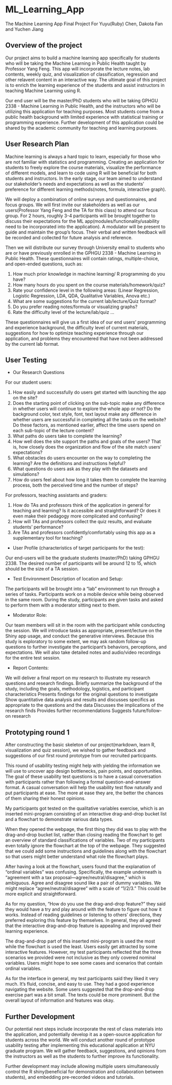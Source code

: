 # ML_Learning_App
The Machine Learning App Final Project For Yuyu(Ruby) Chen, Dakota Fan and Yuchen Jiang

## Overview of the project 

Our project aims to build a machine learning app specifically for students who will be taking the Machine Learning in Public Health taught by Professor Yang Feng. This app will incorporate the lecture notes, lab contents, weekly quiz, and visualization of classification, regression and other relavent content in an interactive way. The ultimate goal of this project is to enrich the learning experience of the students and assist instructors in teaching Machine Learning using R. 

Our end user will be the master/PhD students who will be taking GPHGU 2338 - Machine Learning in Public Health, and the instructors who will be utilizing this application for teaching purposes. Most students come from a public health background with limited experience with statistical training or programming experience. Further development of this application could be shared by the academic community for teaching and learning purposes. 

## User Research Plan 

Machine learning is always a hard topic to learn, especially for those who are not familiar with statistics and programming. Creating an application for students to freely explore the course materials, visualize the performance of different models, and learn to code using R will be beneficial for both students and instructors. In the early stage, our team aimed to understand our stakeholder’s needs and expectations as well as the students’ preference for different learning methods(notes, formula, interactive graph). 

We will deploy a combination of online surveys and questionnaires, and focus groups. We will first invite our stakeholders as well as our users(Professor Yang Feng and the TA for this class) to attend our focus group. For 2 hours, roughly 3-4 participants will be brought together to discuss their expectations for the ML app(modules/functionality/usability need to be incorporated into the application). A modulator will be present to guide and maintain the group’s focus. Their verbal and written feedback will be recorded and collected for future analysis and reference.

Then we will distribute our survey through University email to students who are or have previously enrolled in the GPHGU 2338 - Machine Learning in Public Health. These questionnaires will contain ratings, multiple-choice, and open-ended questions, such as: 

1. How much prior knowledge in machine learning/ R programming do you have?
2. How many hours do you spent on the course materials/homework/quiz?
3. Rate your confidence level in the following areas: (Linear Regression, Logistic Regression, LDA, QDA, Qualitative Variables, Anova etc.)
4. What are some suggestions for the current lab/lecture/Quiz format?
5. Do you prefer reading notes/formula or visualizing graphs?
6. Rate the difficulty level of the lecture/lab/quiz
…


These questionnaires will give us a first idea of our end users’ programming and experience background, the difficulty level of current materials, suggestions for how to optimize teaching experience through our application, and problems they encountered that have not been addressed by the current lab format. 

## User Testing 

* Our Research Questions 

For our student users: 
1. How easily and successfully do users get started with launching the app on the site? 
2. Does the starting point of clicking on the sub-topic make any difference in whether users will continue to explore the whole app or not? Do the background color, text style, font, text layout make any difference in whether users are successful in completing all the tasks on the website? Do these factors, as mentioned earlier, affect the time users spend on each sub-topic of the lecture content? 
3. What paths do users take to complete the learning?
4. How well does the site support the paths and goals of the users? That is, how closely does the organization and flow of the site match users’ expectations? 
5. What obstacles do users encounter on the way to completing the learning? Are the definitions and instructions helpful? 
6. What questions do users ask as they play with the datasets and simulations? 
7. How do users feel about how long it takes them to complete the learning process, both the perceived time and the number of steps? 


For professors, teaching assistants and graders:
1. How do TAs and professors think of the application in general for teaching and learning? Is it accessible and straightforward? Or does it even make their pedagogy more complicated and confusing? 
2. How will TAs and professors collect the quiz results, and evaluate students’ performance? 
3. Are TAs and professors confidently/comfortably using this app as a supplementary tool for teaching?

* User Profile (characteristics of target participants for the test):

Our end-users will be the graduate students (master/PhD) taking GPHGU 2338.
The desired number of participants will be around 12 to 15, which should be the size of a TA session. 

* Test Environment Description of location and Setup:

The participants will be brought into a “lab” environment to run through a series of tasks. Participants work on a mobile device while being observed in the same room. During the study, participants are given tasks and asked to perform them with a moderator sitting next to them.

* Moderator Role: 

Our team members will sit in the room with the participant while conducting the session. We will introduce tasks as appropriate, present/lecture on the Shiny app usage, and conduct the generative interviews. Because this study is exploratory to some extent, we may ask random follow-up questions to further investigate the participant’s behaviors, perceptions, and expectations. We will also take detailed notes and audio/video recordings for the entire test session.

* Report Contents:

We will deliver a final report on my research to illustrate my research questions and research findings. 
Briefly summarize the background of the study, including the goals, methodology, logistics, and participant characteristics
Presents findings for the original questions to investigate
Show quantitative data analysis and results and discusses specifics as appropriate to the questions and the data
Discusses the implications of the research finds
Provides further recommendations
Suggests future/follow-on research 


## Prototyping round 1

After constructing the basic skeleton of our project(markdown, learn R, visualization and quiz session), we wished to gather feedback and suggestions of our first round prototype from our recruited participants.

This round of usability testing might help with yielding the information we will use to uncover app design bottlenecks, pain points, and opportunities. The goal of these usability test questions is to have a casual conversation with participants rather than following a formal question-and-answer format. A casual conversation will help the usability test flow naturally and put participants at ease. The more at ease they are, the better the chances of them sharing their honest opinions.

My participants got tested on the qualitative variables exercise, which is an inserted mini-program consisting of an interactive drag-and-drop bucket list and a flowchart to demonstrate various data types. 

When they opened the webpage, the first thing they did was to play with the drag-and-drop bucket list, rather than closing reading the flowchart to get an overview of standard classifications of variables. Two of my participants even totally ignore the flowchart at the top of the webpage. They suggested that we could add some instructions and guidelines along with the flowchart so that users might better understand what role the flowchart plays.

After having a look at the flowchart, users found that the explanation of “ordinal variables” was confusing. Specifically, the example underneath is “agreement with a tax proposal—agree/neutral/disagree,” which is ambiguous. Agree and disagree sound like a pair of dummy variables. We might replace “agree/neutral/disagree” with a scale of “1/2/3.” This could be more explicit and straightforward.

As for my question, “How do you use the drag-and-drop feature?” they said they would have a try and play around with the feature to figure out how it works. Instead of reading guidelines or listening to others’ directions, they preferred exploring this feature by themselves. In general, they all agreed that the interactive drag-and-drop feature is appealing and improved their learning experience.

The drag-and-drop part of this inserted mini-program is used the most while the flowchart is used the least. Users easily get attracted by some interactive features. However, my test participants reflected that the three scenarios we provided were not inclusive as they only covered nominal variables. Users might hope to see some cases and scenarios that contain ordinal variables.

As for the interface in general, my test participants said they liked it very much. It’s fluid, concise, and easy to use. They had a good experience navigating the website. Some users suggested that the drop-and-drop exercise part was a bit small. The texts could be more prominent. But the overall layout of information and features was okay. 

## Further Development

Our potential next steps include incorporate the rest of class materials into the application, and potentially develop it as a open-source application for students across the world. We will conduct another round of prototype usability testing after implementing this educational application at NYU graduate program. We will gather feedback, suggestions, and opinions from the instructors as well as the students to further improve its functionality. 

Further development may include allowing multiple users simultaneously control the R shiny(beneficial for demonstration and collaboration between students), and embedding pre-recorded videos and tutorials.



